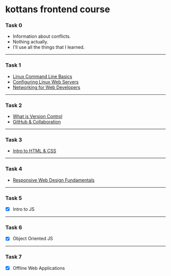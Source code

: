 # kottans frontend course

### Task 0
- Information about conflicts.
- Nothing actually.
- I'll use all the things that I learned.

---
 ### Task 1
- [Linux Command Line Basics](https://github.com/SerafimPoch/kottans_frontend/blob/master/task_1/test_1.1.png)
- [Configuring Linux Web Servers](https://github.com/SerafimPoch/kottans_frontend/blob/master/task_1/test_1.2.png)
- [Networking for Web Developers](https://github.com/SerafimPoch/kottans_frontend/blob/master/task_1/test_1.3.png)
---
### Task 2
- [What is Version Control](https://github.com/SerafimPoch/kottans_frontend/blob/master/task_02%20/test_2.1.png)
- [GitHub & Collaboration ](https://github.com/SerafimPoch/kottans_frontend/blob/master/task_02%20/test_2.2.png)
---
### Task 3 
- [Intro to HTML & CSS](https://github.com/SerafimPoch/kottans_frontend/blob/master/task_03/test%203.png)
---
### Task 4
- [Responsive Web Design Fundamentals](https://github.com/SerafimPoch/kottans_frontend/blob/master/task_04/task4.png)
---
### Task 5 
- [x] Intro to JS
---
### Task 6
- [x] Object Oriented JS
---
### Task 7 
- [x] Offline Web Applications


